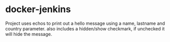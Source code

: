 # docker-jenkins

Project uses echos to print out a hello message using a name, lastname and country parameter. also includes a hidden/show checkmark, if unchecked it will hide the message.
